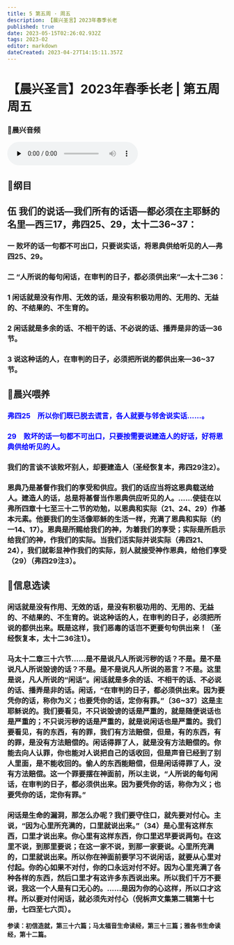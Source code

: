 ```yaml
---
title: 5 第五周 · 周五
description: 【晨兴圣言】2023年春季长老
published: true
date: 2023-05-15T02:26:02.932Z
tags: 2023-02
editor: markdown
dateCreated: 2023-04-27T14:15:11.357Z
---
```


# 【晨兴圣言】2023年春季长老 | 第五周周五
### 🎵晨兴音频
<audio id="audio" controls="" preload="none">
      <source id="mp3" src="/2023-02/week5/week5day5.mp3">
</audio>


<!-- Google tag (gtag.js) -->
<script async src="https://www.googletagmanager.com/gtag/js?id=G-1P8709Z16T"></script>
<script>
  window.dataLayer = window.dataLayer || [];
  function gtag(){dataLayer.push(arguments);}
  gtag('js', new Date());

  gtag('config', 'G-1P8709Z16T');
</script>
## 📙纲目

## **伍	我们的说话—我们所有的话语—都必须在主耶稣的名里—西三17，弗四25、29，太十二36~37：**

### 一	败坏的话一句都不可出口，只要说实话，将恩典供给听见的人—弗四25、29。

### 二	“人所说的每句闲话，在审判的日子，都必须供出来”—太十二36：

### 1	闲话就是没有作用、无效的话，是没有积极功用的、无用的、无益的、不结果的、不生育的。

### 2	闲话就是多余的话、不相干的话、不必说的话、播弄是非的话—36节。

### 3	说这种话的人，在审判的日子，必须把所说的都供出来—36~37节。

## 📙晨兴喂养

### <font color=blue>**弗四25&emsp;所以你们既已脱去谎言，各人就要与邻舍说实话……。**</font>

### <font color=blue>**29&emsp;败坏的话一句都不可出口，只要按需要说建造人的好话，好将恩典供给听见的人。**</font>

### 我们的言谈不该败坏别人，却要建造人（圣经恢复本，弗四29注2）。

### 恩典乃是基督作我们的享受和供应。我们的话应当将这恩典载送给人。建造人的话，总是将基督当作恩典供应听见的人。……使徒在以弗所四章十七至三十二节的劝勉，以恩典和实际（21、24、29）作基本元素。他要我们的生活像耶稣的生活一样，充满了恩典和实际（约一14、17）。恩典是所赐给我们的神，为着我们的享受；实际是所启示给我们的神，作我们的实际。当我们活实际并说实际（弗四21、24），我们就彰显神作我们的实际，别人就接受神作恩典，给他们享受（29）（弗四29注3）。

## 📙信息选读

### 闲话就是没有作用、无效的话，是没有积极功用的、无用的、无益的、不结果的、不生育的。说这种话的人，在审判的日子，必须把所说的都供出来。既是这样，我们恶毒的话岂不更要句句供出来！（圣经恢复本，太十二36注1）。

### 马太十二章三十六节……是不是说凡人所说污秽的话？不是。是不是说凡人所说毁谤的话？不是。是不是说凡人所说的恶言？不是。这里是说，凡人所说的“闲话”。闲话就是多余的话、不相干的话、不必说的话、播弄是非的话。闲话，“在审判的日子，都必须供出来。因为要凭你的话，称你为义；也要凭你的话，定你有罪。”〔36~37〕这是主耶稣说的。我们要看见，不只说毁谤的话是严重的，就是随便说话也是严重的；不只说污秽的话是严重的，就是说闲话也是严重的。我们要看见，有的东西，有的罪，我们有方法赔偿，但是，有的东西，有的罪，是没有方法赔偿的。闲话得罪了人，就是没有方法赔偿的。你能去向人认罪，你也能对人说把自己的话收回，但是声音已经到了别人里面，是不能收回的。偷人的东西能赔偿，但是闲话得罪了人，没有方法赔偿。这一个罪要摆在神面前，所以主说，“人所说的每句闲话，在审判的日子，都必须供出来。因为要凭你的话，称你为义；也要凭你的话，定你有罪。”

### 闲话是生命的漏洞，那怎么办呢？我们要守住口，就先要对付心。主说，“因为心里所充满的，口里就说出来。”（34）是心里有这样东西，口里才说出来。你心里有这样东西，你口里迟早要说两句。在这里不说，到那里要说；在这一家不说，到那一家要说。心里所充满的，口里就说出来。所以你在神面前要学习不说闲话，就要从心里对付起。你的心如果不对付，你的口永远对付不好。因为心里充满了各种各样的东西，然后口里才有这许多东西说出来。所以我们千万不要说，我这一个人是有口无心的。……是因为你的心这样，所以口才这样。所以要对付闲话，就必须先对付心（倪柝声文集第二辑第十七册，七四至七六页）。

**参读：初信造就，第三十六篇；马太福音生命读经，第三十三篇；雅各书生命读经，第十二篇。**
